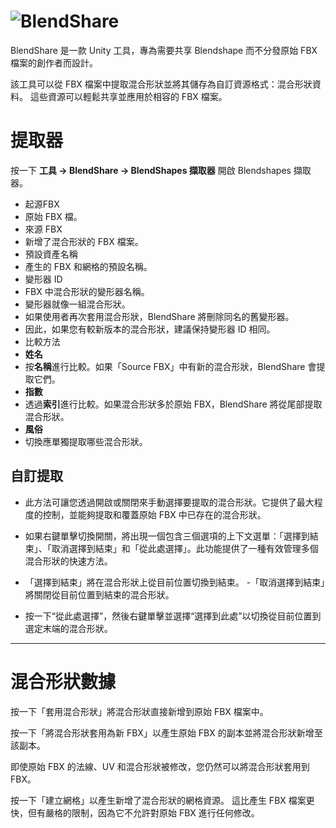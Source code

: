 # ![BlendShare](/blendshare.png)
BlendShare 是一款 Unity 工具，專為需要共享 Blendshape 而不分發原始 FBX 檔案的創作者而設計。

該工具可以從 FBX 檔案中提取混合形狀並將其儲存為自訂資源格式：混合形狀資料。
這些資源可以輕鬆共享並應用於相容的 FBX 檔案。


# 提取器
按一下 **工具 -> BlendShare -> BlendShapes 擷取器** 開啟 Blendshapes 擷取器。

- 起源FBX
 - 原始 FBX 檔。
- 來源 FBX
 - 新增了混合形狀的 FBX 檔案。
- 預設資產名稱
 - 產生的 FBX 和網格的預設名稱。
- 變形器 ID
 - FBX 中混合形狀的變形器名稱。
 - 變形器就像一組混合形狀。
 - 如果使用者再次套用混合形狀，BlendShare 將刪除同名的舊變形器。
 - 因此，如果您有較新版本的混合形狀，建議保持變形器 ID 相同。
- 比較方法
 - **姓名**
 - 按**名稱**進行比較。如果「Source FBX」中有新的混合形狀，BlendShare 會提取它們。
 - **指數**
 - 透過**索引**進行比較。如果混合形狀多於原始 FBX，BlendShare 將從尾部提取混合形狀。
 - **風俗**
 - 切換應單獨提取哪些混合形狀。

## 自訂提取
- 此方法可讓您透過開啟或關閉來手動選擇要提取的混合形狀。它提供了最大程度的控制，並能夠提取和覆蓋原始 FBX 中已存在的混合形狀。

- 如果右鍵單擊切換開關，將出現一個包含三個選項的上下文選單：「選擇到結束」、「取消選擇到結束」和「從此處選擇」。此功能提供了一種有效管理多個混合形狀的快速方法。

- 「選擇到結束」將在混合形狀上從目前位置切換到結束。
-「取消選擇到結束」將關閉從目前位置到結束的混合形狀。
- 按一下“從此處選擇”，然後右鍵單擊並選擇“選擇到此處”以切換從目前位置到選定末端的混合形狀。

---

# 混合形狀數據

按一下「套用混合形狀」將混合形狀直接新增到原始 FBX 檔案中。

按一下「將混合形狀套用為新 FBX」以產生原始 FBX 的副本並將混合形狀新增至該副本。

即使原始 FBX 的法線、UV 和混合形狀被修改，您仍然可以將混合形狀套用到 FBX。

按一下「建立網格」以產生新增了混合形狀的網格資源。
這比產生 FBX 檔案更快，但有嚴格的限制，因為它不允許對原始 FBX 進行任何修改。